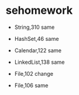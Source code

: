 #  sehomework
- String,310 same

- HashSet,46 same

- Calendar,122 same

- LinkedList,138 same

- File,102 change

- File,106 same

